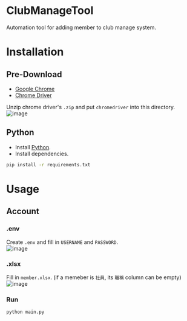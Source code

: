 # ClubManageTool
Automation tool for adding member to club manage system.

# Installation
## Pre-Download
- [Google Chrome](https://www.google.com/intl/zh-TW/chrome/)
- [Chrome Driver](https://chromedriver.chromium.org/downloads)

Unzip chrome driver's `.zip` and put `chromedriver` into this directory.  
![image](https://github.com/NTUST-ISC/ClubManageTool/assets/55608737/3247e622-1754-4396-8c9f-e23795580dc4)


## Python
- Install [Python](https://www.python.org/downloads/).
- Install dependencies.

```sh
pip install -r requirements.txt
```

# Usage
## Account
### .env
Create `.env` and fill in `USERNAME` and `PASSWORD`.  
![image](https://github.com/NTUST-ISC/ClubManageTool/assets/55608737/c6ce292a-8610-4833-b818-6a43ab4b9292)


### .xlsx
Fill in `member.xlsx`.
(if a memeber is `社員`, its `職稱` column can be empty)  
![image](https://github.com/NTUST-ISC/ClubManageTool/assets/55608737/5720f7d9-2f29-42e5-a447-09104b1529f0)



### Run 
```shell
python main.py
```

